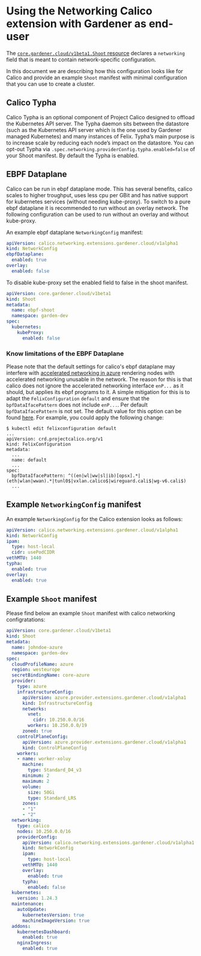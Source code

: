 # Using the Networking Calico extension with Gardener as end-user

The [`core.gardener.cloud/v1beta1.Shoot` resource](https://github.com/gardener/gardener/blob/master/example/90-shoot.yaml) declares a `networking` field that is meant to contain network-specific configuration.

In this document we are describing how this configuration looks like for Calico and provide an example `Shoot` manifest with minimal configuration that you can use to create a cluster.

## Calico Typha

Calico Typha is an optional component of Project Calico designed to offload the Kubernetes API server. The Typha daemon sits between the datastore (such as the Kubernetes API server which is the one used by Gardener managed Kubernetes) and many instances of Felix. Typha’s main purpose is to increase scale by reducing each node’s impact on the datastore. You can opt-out Typha via `.spec.networking.providerConfig.typha.enabled=false` of your Shoot manifest. By default the Typha is enabled.

## EBPF Dataplane

Calico can be run in ebpf dataplane mode. This has several benefits, calico scales to higher troughput, uses less cpu per GBit and has native support for kubernetes services (without needing kube-proxy).
To switch to a pure ebpf dataplane it is recommended to run without an overlay network. The following configuration can be used to run without an overlay and without kube-proxy.

An example ebpf dataplane `NetworkingConfig` manifest:

```yaml
apiVersion: calico.networking.extensions.gardener.cloud/v1alpha1
kind: NetworkConfig
ebpfDataplane:
  enabled: true
overlay:
  enabled: false
```

To disable kube-proxy set the enabled field to false in the shoot manifest.

```yaml
apiVersion: core.gardener.cloud/v1beta1
kind: Shoot
metadata:
  name: ebpf-shoot
  namespace: garden-dev
spec:
  kubernetes:
    kubeProxy:
      enabled: false
```

### Know limitations of the EBPF Dataplane

Please note that the default settings for calico's ebpf dataplane may interfere with
[accelerated networking in azure](https://learn.microsoft.com/en-us/azure/virtual-network/accelerated-networking-overview)
rendering nodes with accelerated networking unusable in the network. The reason for this is that calico does not ignore
the accelerated networking interface `enP...` as it should, but applies its ebpf programs to it. A simple mitigation for
this is to adapt the `FelixConfiguration` `default` and ensure that the `bpfDataIfacePattern` does not include `enP...`.
Per default `bpfDataIfacePattern` is not set. The default value for this option can be found
[here](https://github.com/projectcalico/calico/blob/3f7fe4d290541bbdd73c97bdc89a29a29855a48a/felix/config/config_params.go#L180).
For example, you could apply the following change:

```
$ kubectl edit felixconfiguration default
...
apiVersion: crd.projectcalico.org/v1
kind: FelixConfiguration
metadata:
  ...
  name: default
  ...
spec:
  bpfDataIfacePattern: ^((en|wl|ww|sl|ib)[opsx].*|(eth|wlan|wwan).*|tunl0$|vxlan.calico$|wireguard.cali$|wg-v6.cali$)
  ...
```

## Example `NetworkingConfig` manifest

An example `NetworkingConfig` for the Calico extension looks as follows:

```yaml
apiVersion: calico.networking.extensions.gardener.cloud/v1alpha1
kind: NetworkConfig
ipam:
  type: host-local
  cidr: usePodCIDR
vethMTU: 1440
typha:
  enabled: true
overlay:
  enabled: true
```

## Example `Shoot` manifest

Please find below an example `Shoot` manifest with calico networking configratations:

```yaml
apiVersion: core.gardener.cloud/v1beta1
kind: Shoot
metadata:
  name: johndoe-azure
  namespace: garden-dev
spec:
  cloudProfileName: azure
  region: westeurope
  secretBindingName: core-azure
  provider:
    type: azure
    infrastructureConfig:
      apiVersion: azure.provider.extensions.gardener.cloud/v1alpha1
      kind: InfrastructureConfig
      networks:
        vnet:
          cidr: 10.250.0.0/16
        workers: 10.250.0.0/19
      zoned: true
    controlPlaneConfig:
      apiVersion: azure.provider.extensions.gardener.cloud/v1alpha1
      kind: ControlPlaneConfig
    workers:
    - name: worker-xoluy
      machine:
        type: Standard_D4_v3
      minimum: 2
      maximum: 2
      volume:
        size: 50Gi
        type: Standard_LRS
      zones:
      - "1"
      - "2"
  networking:
    type: calico
    nodes: 10.250.0.0/16
    providerConfig:
      apiVersion: calico.networking.extensions.gardener.cloud/v1alpha1
      kind: NetworkConfig
      ipam:
        type: host-local
      vethMTU: 1440
      overlay:
        enabled: true
      typha:
        enabled: false
  kubernetes:
    version: 1.24.3
  maintenance:
    autoUpdate:
      kubernetesVersion: true
      machineImageVersion: true
  addons:
    kubernetesDashboard:
      enabled: true
    nginxIngress:
      enabled: true
```